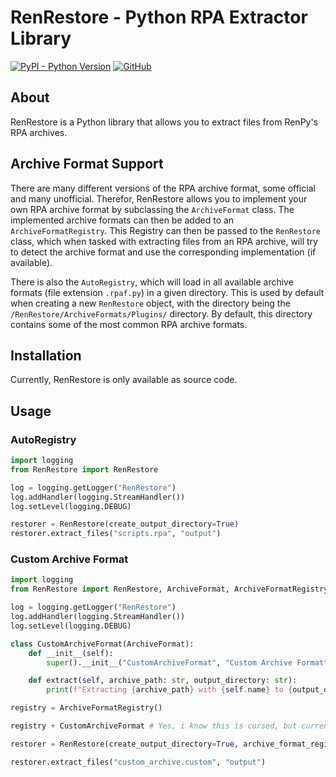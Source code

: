 # RenRestore - Python RPA Extractor Library

[![PyPI - Python Version](https://img.shields.io/badge/python-3.13-blue)](https://www.python.org/)
[![GitHub](https://img.shields.io/github/license/KilianSen/RenRestore)](https://github.com/KilianSen/RenRestore/blob/master/LICENSE)

## About

RenRestore is a Python library that allows you to extract files from RenPy's RPA archives.

## Archive Format Support
There are many different versions of the RPA archive format, some official and many unofficial. 
Therefor, RenRestore allows you to implement your own RPA archive format by subclassing the `ArchiveFormat` class.
The implemented archive formats can then be added to an `ArchiveFormatRegistry`.
This Registry can then be passed to the `RenRestore` class, which when tasked with extracting files from an RPA archive,
will try to detect the archive format and use the corresponding implementation (if available).

There is also the `AutoRegistry`, which will load in all available archive formats (file extension `.rpaf.py`) in a given directory.
This is used by default when creating a new `RenRestore` object, 
with the directory being the `/RenRestore/ArchiveFormats/Plugins/` directory.
By default, this directory contains some of the most common RPA archive formats.

## Installation

Currently, RenRestore is only available as source code. 

## Usage

### AutoRegistry
```python
import logging
from RenRestore import RenRestore

log = logging.getLogger("RenRestore")
log.addHandler(logging.StreamHandler())
log.setLevel(logging.DEBUG)

restorer = RenRestore(create_output_directory=True)
restorer.extract_files("scripts.rpa", "output")
```

### Custom Archive Format
```python
import logging
from RenRestore import RenRestore, ArchiveFormat, ArchiveFormatRegistry

log = logging.getLogger("RenRestore")
log.addHandler(logging.StreamHandler())
log.setLevel(logging.DEBUG)

class CustomArchiveFormat(ArchiveFormat):
    def __init__(self):
        super().__init__("CustomArchiveFormat", "Custom Archive Format", ["custom"])

    def extract(self, archive_path: str, output_directory: str):
        print(f"Extracting {archive_path} with {self.name} to {output_directory}")

registry = ArchiveFormatRegistry()

registry + CustomArchiveFormat # Yes, i know this is cursed, but currently the way to add an archive format to the registry.

restorer = RenRestore(create_output_directory=True, archive_format_registry=registry)

restorer.extract_files("custom_archive.custom", "output")
```